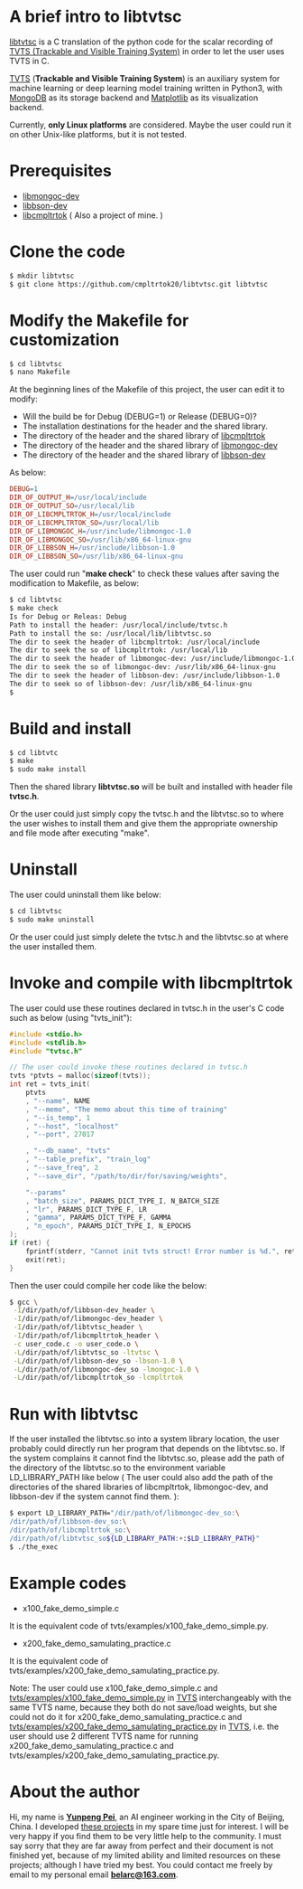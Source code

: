 # A brief intro to libtvtsc

[libtvtsc](https://github.com/cmpltrtok20/libtvtsc) is a C translation of the python code for the scalar recording of [TVTS (Trackable and Visible Training System)](https://github.com/cmpltrtok20/tvts) in order to let the user uses TVTS in C.

[TVTS](https://github.com/cmpltrtok20/tvts) (**Trackable and Visible Training System**) is an auxiliary system for machine learning or deep learning model training written in Python3, with [MongoDB](https://www.mongodb.com/) as its storage backend and [Matplotlib](https://matplotlib.org/) as its visualization backend.

Currently, **only Linux platforms** are considered. Maybe the user could run it on other Unix-like platforms, but it is not tested.

# Prerequisites
 - [libmongoc-dev](https://mongoc.org/libmongoc/current/installing.html)
 - [libbson-dev](https://mongoc.org/libmongoc/current/installing.html)
 - [libcmpltrtok](https://github.com/cmpltrtok20/libcmpltrtok) ( Also a project of mine. )

# Clone the code

```bash
$ mkdir libtvtsc
$ git clone https://github.com/cmpltrtok20/libtvtsc.git libtvtsc
```

# Modify the Makefile for customization

```bash
$ cd libtvtsc
$ nano Makefile
```

At the beginning lines of the Makefile of this project, the user can edit it to modify:

- Will the build be for Debug (DEBUG=1) or Release (DEBUG=0)?
- The installation destinations for the header and the shared library.
- The directory of the header and the shared library of [libcmpltrtok](https://github.com/cmpltrtok20/libcmpltrtok)
- The directory of the header and the shared library of [libmongoc-dev](https://mongoc.org/libmongoc/current/installing.html)
- The directory of the header and the shared library of [libbson-dev](https://mongoc.org/libmongoc/current/installing.html)

As below:

```makefile
DEBUG=1
DIR_OF_OUTPUT_H=/usr/local/include
DIR_OF_OUTPUT_SO=/usr/local/lib
DIR_OF_LIBCMPLTRTOK_H=/usr/local/include
DIR_OF_LIBCMPLTRTOK_SO=/usr/local/lib
DIR_OF_LIBMONGOC_H=/usr/include/libmongoc-1.0
DIR_OF_LIBMONGOC_SO=/usr/lib/x86_64-linux-gnu
DIR_OF_LIBBSON_H=/usr/include/libbson-1.0
DIR_OF_LIBBSON_SO=/usr/lib/x86_64-linux-gnu
```

The user could run "**make check**" to check these values after saving the modification to Makefile, as below:

```bash
$ cd libtvtsc
$ make check 
Is for Debug or Releas: Debug
Path to install the header: /usr/local/include/tvtsc.h
Path to install the so: /usr/local/lib/libtvtsc.so
The dir to seek the header of libcmpltrtok: /usr/local/include
The dir to seek the so of libcmpltrtok: /usr/local/lib
The dir to seek the header of libmongoc-dev: /usr/include/libmongoc-1.0
The dir to seek the so of libmongoc-dev: /usr/lib/x86_64-linux-gnu
The dir to seek the header of libbson-dev: /usr/include/libbson-1.0
The dir to seek so of libbson-dev: /usr/lib/x86_64-linux-gnu
$
```

# Build and install

```bash
$ cd libtvtc
$ make
$ sudo make install
```

Then the shared library **libtvtsc.so** will be built and installed with header file **tvtsc.h**.

Or the user could just simply copy the tvtsc.h and the libtvtsc.so to where the user wishes to install them and give them the appropriate ownership and file mode after executing "make".

# Uninstall

The user could uninstall them like below:

```bash
$ cd libtvtsc
$ sudo make uninstall
```

Or the user could just simply delete the tvtsc.h and the libtvtsc.so at where the user installed them.

# Invoke and compile with libcmpltrtok

The user could use these routines declared in tvtsc.h in the user's C code such as below (using "tvts_init"):


```c
#include <stdio.h>
#include <stdlib.h>
#include "tvtsc.h"

// The user could invoke these routines declared in tvtsc.h
tvts *ptvts = malloc(sizeof(tvts));
int ret = tvts_init(
	ptvts
	, "--name", NAME
	, "--memo", "The memo about this time of training"
	, "--is_temp", 1
	, "--host", "localhost"
	, "--port", 27017

	, "--db_name", "tvts"
	, "--table_prefix", "train_log"
	, "--save_freq", 2
	, "--save_dir", "/path/to/dir/for/saving/weights",

	"--params"
	, "batch_size", PARAMS_DICT_TYPE_I, N_BATCH_SIZE
	, "lr", PARAMS_DICT_TYPE_F, LR
	, "gamma", PARAMS_DICT_TYPE_F, GAMMA
	, "n_epoch", PARAMS_DICT_TYPE_I, N_EPOCHS
);
if (ret) {
	fprintf(stderr, "Cannot init tvts struct! Error number is %d.", ret);
	exit(ret);
}
```

Then the user could compile her code like the below:

```bash
$ gcc \
 -I/dir/path/of/libbson-dev_header \
 -I/dir/path/of/libmongoc-dev_header \
 -I/dir/path/of/libtvtsc_header \
 -I/dir/path/of/libcmpltrtok_header \
 -c user_code.c -o user_code.o \
 -L/dir/path/of/libtvtsc_so -ltvtsc \
 -L/dir/path/of/libbson-dev_so -lbson-1.0 \
 -L/dir/path/of/libmongoc-dev_so -lmongoc-1.0 \
 -L/dir/path/of/libcmpltrtok_so -lcmpltrtok
```

# Run with libtvtsc

If the user installed the libtvtsc.so into a system library location, the user probably could directly run her program that depends on the libtvtsc.so. If the system complains it cannot find the libtvtsc.so, please add the path of the directory of the libtvtsc.so to the environment variable LD\_LIBRARY\_PATH like below ( The user could also add the path of the directories of the shared libraries of libcmpltrtok, libmongoc-dev, and libbson-dev if the system cannot find them. ):

```bash
$ export LD_LIBRARY_PATH="/dir/path/of/libmongoc-dev_so:\
/dir/path/of/libbson-dev_so:\
/dir/path/of/libcmpltrtok_so:\
/dir/path/of/libtvtsc_so${LD_LIBRARY_PATH:+:$LD_LIBRARY_PATH}"
$ ./the_exec
```

# Example codes

 - x100\_fake\_demo\_simple.c

It is the equivalent code of tvts/examples/x100\_fake\_demo\_simple.py.

 - x200\_fake\_demo\_samulating\_practice.c

It is the equivalent code of tvts/examples/x200\_fake\_demo\_samulating\_practice.py.

Note: The user could use x100\_fake\_demo\_simple.c and [tvts/examples/x100\_fake\_demo\_simple.py](https://github.com/cmpltrtok20/tvts/blob/master/examples/x100_fake_demo_simple.py) in [TVTS](https://github.com/cmpltrtok20/tvts) interchangeably with the same TVTS name, because they both do not save/load weights, but she could not do it for x200\_fake\_demo\_samulating\_practice.c and [tvts/examples/x200\_fake\_demo\_samulating\_practice.py](https://github.com/cmpltrtok20/tvts/blob/master/examples/x200_fake_demo_samulating_practice.py) in [TVTS](https://github.com/cmpltrtok20/tvts), i.e. the user should use 2 different TVTS name for running x200\_fake_demo\_samulating\_practice.c and tvts/examples/x200\_fake\_demo\_samulating\_practice.py.

# About the author

Hi, my name is [**Yunpeng Pei**](https://github.com/cmpltrtok20), an AI engineer working in the City of Beijing, China. I developed [these projects](https://github.com/cmpltrtok20?tab=repositories) in my spare time just for interest. I will be very happy if you find them to be very little help to the community. I must say sorry that they are far away from perfect and their document is not finished yet, because of my limited ability and limited resources on these projects; although I have tried my best. You could contact me freely by email to my personal email **belarc@163.com**.

